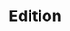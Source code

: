 ---
title: 'Edition'
field: 'is.extent.edition'
slug: 'is-extent-edition'
required: False
module: 'Status'
cluster: 'Global'
policy: 'Free value. Single value only.'
layout: 'home'
---